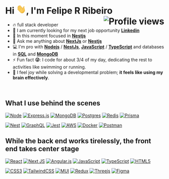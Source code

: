 <h1 align="left">Hi <img src="./img/hi.gif" height="30px" />, I'm Felipe R Ribeiro <img align="right" src="https://komarev.com/ghpvc/?username=Yokuny&style=for-the-badge&color=blue" alt="Profile views" />
</h1>

- 🔥 full stack developer
- 🔭 I am currently looking for my next job opportunity **[Linkedin](https://www.linkedin.com/in/yokuny/)**
- 🌱 In this moment focused in **[Nestjs](https://nestjs.com/)**
- 💬 Ask me anything about **[NextJs](https://nextjs.org/)** or **[Nestjs](https://nestjs.com/)**
- 💻 I'm pro with **[Nodejs](https://nodejs.org)** / **[NestJs](https://nestjs.com/)**, **[JavaScript](https://developer.mozilla.org/pt-BR/docs/Web/JavaScript)** / **[TypeScript](https://www.typescriptlang.org/)** and databases in **[SQL](https://www.postgresql.org/)** and **[MongoDB](https://www.mongodb.com)**
- ⚡ Fun fact **😜**: I code for about 3/4 of my day, dedicating the rest to activities like swimming or running.
- 🧠 I feel joy while solving a developmental problem; **it feels like using my brain effectively**.
<br>

<h2>
  What I use behind the scenes
</h2>
    
[![Node](https://skillicons.dev/icons?i=nodejs)](https://nodejs.org)
[![Express.js](https://skillicons.dev/icons?i=expressjs)](https://expressjs.com)
[![MongoDB](https://skillicons.dev/icons?i=mongodb)](https://www.mongodb.com)
[![Postgres](https://skillicons.dev/icons?i=postgresql)](https://www.postgresql.org)
[![Redis](https://skillicons.dev/icons?i=redis)](https://redis.io)
[![Prisma](https://skillicons.dev/icons?i=prisma)](https://www.prisma.io)
<br>

[![Nest](https://skillicons.dev/icons?i=nestjs)](https://nestjs.com)
[![GraphQL](https://skillicons.dev/icons?i=graphql)](https://graphql.org/)
[![Jest](https://skillicons.dev/icons?i=jest)](https://jestjs.io)
[![AWS](https://skillicons.dev/icons?i=aws)](https://aws.amazon.com)
[![Docker](https://skillicons.dev/icons?i=docker)](https://www.docker.com)
[![Postman](https://skillicons.dev/icons?i=postman)](https://www.postman.com/)
<br>

<h2>
  While the back end works tirelessly, the front end takes center stage
</h2>

[![React](https://skillicons.dev/icons?i=react)](https://react.dev)
[![Next JS](https://skillicons.dev/icons?i=next)](https://nextjs.org/)
[![Angular.js](https://skillicons.dev/icons?i=angular)](https://angularjs.org/)
[![JavaScript](https://skillicons.dev/icons?i=javascript)](https://developer.mozilla.org/pt-BR/docs/Web/JavaScript)
[![TypeScript](https://skillicons.dev/icons?i=typescript)](https://www.typescriptlang.org)
[![HTML5](https://skillicons.dev/icons?i=html)](https://developer.mozilla.org/pt-BR/docs/Web/HTML)
<br>

[![CSS3](https://skillicons.dev/icons?i=css)](https://developer.mozilla.org/pt-BR/docs/Web/CSS)
[![TailwindCSS](https://skillicons.dev/icons?i=tailwindcss)](https://tailwindcss.com/)
[![MUI](https://skillicons.dev/icons?i=mui)](https://mui.com/)
[![Redux](https://skillicons.dev/icons?i=redux)](https://redux.js.org/)
[![Threejs](https://skillicons.dev/icons?i=threejs)](https://threejs.org/)
[![Figma](https://skillicons.dev/icons?i=figma)](https://www.figma.com/)
<br>

<!-- <details align="left">
  <summary>
    <h4>
      Development Statistics.
    </h4>
  </summary> 
 
  <div style="display:flex; align-items: start;">
    <a href="https://github.com/Yokuny?tab=repositories">
      <img src="https://github-readme-stats.vercel.app/api?username=Yokuny&theme=radical&theme=transparent&hide_border=true&show_icons=true" />
      <img src="https://github-readme-stats.vercel.app/api/top-langs/?username=Yokuny&layout=compact&theme=radical&theme=transparent&hide_border=true" />
    </a>
  </div>
</details> -->
